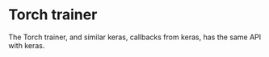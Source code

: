 # Torch trainer
The Torch trainer, and similar keras, callbacks from keras, has the same API with keras.
